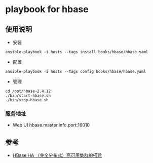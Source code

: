 # playbook for hbase

## 使用说明
- 安装
```
ansible-playbook -i hosts --tags install books/hbase/hbase.yaml
```
- 配置
```
ansible-playbook -i hosts --tags config books/hbase/hbase.yaml
```
- 管理
```
cd /opt/hbase-2.4.12
./bin/start-hbase.sh
./bin/stop-hbase.sh
```

### 服务地址
- Web UI hbase.master.info.port:16010

## 参考
- [HBase HA （完全分布式）高可用集群的搭建](https://blog.csdn.net/weixin_43311978/article/details/106181687)
